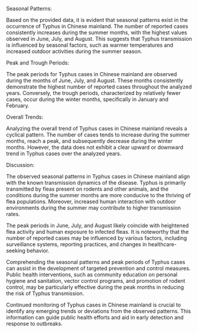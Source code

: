 Seasonal Patterns:

Based on the provided data, it is evident that seasonal patterns exist in the occurrence of Typhus in Chinese mainland. The number of reported cases consistently increases during the summer months, with the highest values observed in June, July, and August. This suggests that Typhus transmission is influenced by seasonal factors, such as warmer temperatures and increased outdoor activities during the summer season.

Peak and Trough Periods:

The peak periods for Typhus cases in Chinese mainland are observed during the months of June, July, and August. These months consistently demonstrate the highest number of reported cases throughout the analyzed years. Conversely, the trough periods, characterized by relatively fewer cases, occur during the winter months, specifically in January and February.

Overall Trends:

Analyzing the overall trend of Typhus cases in Chinese mainland reveals a cyclical pattern. The number of cases tends to increase during the summer months, reach a peak, and subsequently decrease during the winter months. However, the data does not exhibit a clear upward or downward trend in Typhus cases over the analyzed years.

Discussion:

The observed seasonal patterns in Typhus cases in Chinese mainland align with the known transmission dynamics of the disease. Typhus is primarily transmitted by fleas present on rodents and other animals, and the conditions during the summer months are more conducive to the thriving of flea populations. Moreover, increased human interaction with outdoor environments during the summer may contribute to higher transmission rates.

The peak periods in June, July, and August likely coincide with heightened flea activity and human exposure to infected fleas. It is noteworthy that the number of reported cases may be influenced by various factors, including surveillance systems, reporting practices, and changes in healthcare-seeking behavior.

Comprehending the seasonal patterns and peak periods of Typhus cases can assist in the development of targeted prevention and control measures. Public health interventions, such as community education on personal hygiene and sanitation, vector control programs, and promotion of rodent control, may be particularly effective during the peak months in reducing the risk of Typhus transmission.

Continued monitoring of Typhus cases in Chinese mainland is crucial to identify any emerging trends or deviations from the observed patterns. This information can guide public health efforts and aid in early detection and response to outbreaks.

